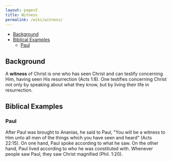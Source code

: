 ```yaml
---
layout: pagev2
title: Witness
permalink: /wiki/witness/
---
```

- [Background](#background)
- [Biblical Examples](#biblical-examples)
  - [Paul](#paul)

## Background

A **witness** of Christ is one who has seen Christ and can testify concerning Him, having seen His resurrection (Acts 1:8). One testifies concerning Christ not only by speaking about what they know, but by living their life in resurrection.

## Biblical Examples

### Paul

After Paul was brought to Ananias, he said to Paul, "You will be a witness to Him unto all men of the things which you have seen and heard" (Acts 22:15). On one hand, Paul spoke according to what he saw. On the other hand, Paul lived according to who he was constituted with. Whenever people saw Paul, they saw Christ magnified (Phil. 1:20).